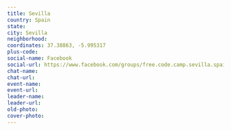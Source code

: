 ```yaml
---
title: Sevilla
country: Spain
state: 
city: Sevilla
neighborhood: 
coordinates: 37.38863, -5.995317
plus-code:
social-name: Facebook
social-url: https://www.facebook.com/groups/free.code.camp.sevilla.spain
chat-name:
chat-url:
event-name:
event-url:
leader-name:
leader-url:
old-photo: 
cover-photo:
---
```


